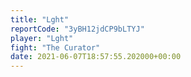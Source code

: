 ```yaml
---
title: "Lght"
reportCode: "3yBH12jdCP9bLTYJ"
player: "Lght"
fight: "The Curator"
date: 2021-06-07T18:57:55.202000+00:00
---
```

